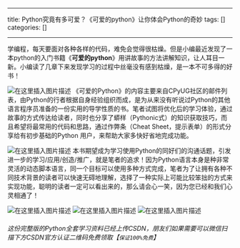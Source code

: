 
--- 
title:  Python究竟有多可爱？《可爱的python》让你体会Python的奇妙 
tags: []
categories: [] 

---
学编程，每天要面对各种各样的代码，难免会觉得很枯燥。但是小编最近发现了一本python的入门书籍《**可爱的python**》用讲故事的方法讲解知识，让人耳目一新。小编读了几章下来发现学习的过程中丝毫没有感到枯燥，是一本不可多得的好书！

<img src="https://img-blog.csdnimg.cn/0945f3db65b3417ebb738fd1635ea9fe.png" alt="在这里插入图片描述"> 《可爱的Python》的内容主要来自CPyUG社区的邮件列表，由Python的行者根据自身经验组织而成，是为从来没有听说过Python的其他语言程序员准备的一份实用的导学性质的书。笔者试图将优化后的学习体验，通过故事的方式传达给读者，同时也分享了蟒样（Pythonic式）的知识获取技巧，而且希望将最常用的代码和思路，通过作弊条（Cheat Sheet，提示表单）的形式分享给有初步基础的Python 用户，来帮助大家多快好省地完成功能。

<img src="https://img-blog.csdnimg.cn/bd8fcf87022940b9918c9e160780f678.png" alt="在这里插入图片描述"> 本书期望成为学习使用Python的同好们的沟通话题，引发进一步的学习/应用/创造/推广，就是笔者的追求！因为Python语言本身是种非常灵活的动态脚本语言，同一个目标可以使用多种方式完成，笔者为了让拥有各种不同技术背景的读者可以快速无碍地理解，选择了一种实际上可能比较笨拙的方式来实现功能，聪明的读者一定可以看出来的，那么请会心一笑，因为您已经和我们心灵相通了！

<img src="https://img-blog.csdnimg.cn/3c7e7869d41d435392e28f8cb0ebc063.png" alt="在这里插入图片描述"> <img src="https://img-blog.csdnimg.cn/08ac9b30fc6e4e29b6c3ac958f036f6a.png" alt="在这里插入图片描述"> <img src="https://img-blog.csdnimg.cn/bc5b158b04054cb582b6d840834c23e6.png" alt="在这里插入图片描述">

###### 这份完整版的Python全套学习资料已经上传CSDN，朋友们如果需要可以微信扫描下方CSDN官方认证二维码免费领取【`保证100%免费`】

<img src="https://img-blog.csdnimg.cn/1d2a69f2d57e4d1cb444037b17af8607.png" alt="">
